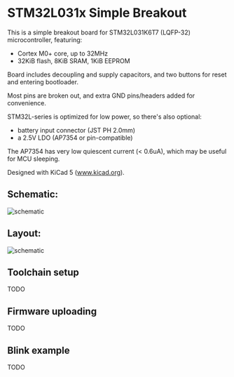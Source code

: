 # STM32L031x Simple Breakout

This is a simple breakout board for STM32L031K6T7 (LQFP-32) microcontroller, featuring:
* Cortex M0+ core, up to 32MHz
* 32KiB flash, 8KiB SRAM, 1KiB EEPROM

Board includes decoupling and supply capacitors, and two buttons for reset and entering bootloader.

Most pins are broken out, and extra GND pins/headers added for convenience.

STM32L-series is optimized for low power, so there's also optional:
* battery input connector (JST PH 2.0mm)
* a 2.5V LDO (AP7354 or pin-compatible)

The AP7354 has very low quiescent current (< 0.6uA), which may be useful for MCU sleeping.

Designed with KiCad 5 (www.kicad.org).

## Schematic:
![schematic](img/schematic.png)

## Layout:
![schematic](img/pcb_layout.png)

## Toolchain setup
TODO

## Firmware uploading
TODO

## Blink example
TODO
